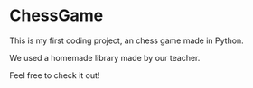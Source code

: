 # ChessGame

This is my first coding project, an chess game made in Python.

We used a homemade library made by our teacher.

Feel free to check it out!

